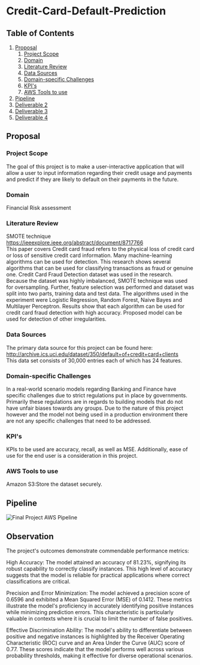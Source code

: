 # Credit-Card-Default-Prediction

## Table of Contents
1. [Proposal](#proposal)
   1. [Project Scope](#project-scope)
   2. [Domain](#Domain)
   3. [Literature Review](#Literature-Review)
   4. [Data Sources](#Data-Sources)
   5. [Domain-specific Challenges](#Domain-specific-Challenges)
   6. [KPI's](#KPI's)
   7. [AWS Tools to use](#AWS-Tools-to-use)
2. [Pipeline](#pipeline)
3. [Deliverable 2](Deliverable-2.pdf)
4. [Deliverable 3](Deliverable-3.pdf)
5. [Deliverable 4](Deliverable-4.pdf)



## Proposal

### Project Scope
The goal of this project is to make a user-interactive application that will allow a user to input information regarding their credit usage and payments and predict if they are likely to default on their payments in the future.

### Domain  
Financial Risk assessment

### Literature Review
SMOTE technique\
https://ieeexplore.ieee.org/abstract/document/8717766 \
This paper covers Credit card fraud refers to the physical loss of credit card or loss of sensitive credit card information. Many machine-learning algorithms can be used for detection. This research shows several algorithms that can be used for classifying transactions as fraud or genuine one. Credit Card Fraud Detection dataset was used in the research. Because the dataset was highly imbalanced, SMOTE technique was used for oversampling. Further, feature selection was performed and dataset was split into two parts, training data and test data. The algorithms used in the experiment were Logistic Regression, Random Forest, Naive Bayes and Multilayer Perceptron. Results show that each algorithm can be used for credit card fraud detection with high accuracy. Proposed model can be used for detection of other irregularities.

### Data Sources
The primary data source for this project can be found here: \
http://archive.ics.uci.edu/dataset/350/default+of+credit+card+clients \
This data set consists of 30,000 entries each of which has 24 features.

### Domain-specific Challenges
In a real-world scenario models regarding Banking and Finance have specific challenges due to strict regulations put in place by governments. Primarily these regulations are in regards to building models that do not have unfair biases towards any groups. Due to the nature of this project however and the model not being used in a production environment there are not any specific challenges that need to be addressed.

### KPI's
KPIs to be used are accuracy, recall, as well as MSE. Additionally, ease of use for the end user is a consideration in this project.

### AWS Tools to use
Amazon S3:Store the dataset securely.

## Pipeline
![Final Project AWS Pipeline](https://github.com/Swaroop2912/Credit-Card-Default-Prediction/assets/59443423/2d3aafbe-d2e3-4163-8555-e5e5fb89ac6c)


## Observation

The project's outcomes demonstrate commendable performance metrics:

High Accuracy: The model attained an accuracy of 81.23%, signifying its robust capability to correctly classify instances. This high level of accuracy suggests that the model is reliable for practical applications where correct classifications are critical.

Precision and Error Minimization: The model achieved a precision score of 0.6596 and exhibited a Mean Squared Error (MSE) of 0.1412. These metrics illustrate the model's proficiency in accurately identifying positive instances while minimizing prediction errors. This characteristic is particularly valuable in contexts where it is crucial to limit the number of false positives.

Effective Discrimination Ability: The model's ability to differentiate between positive and negative instances is highlighted by the Receiver Operating Characteristic (ROC) curve and an Area Under the Curve (AUC) score of 0.77. These scores indicate that the model performs well across various probability thresholds, making it effective for diverse operational scenarios.

